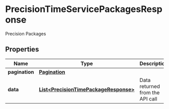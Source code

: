 

# PrecisionTimeServicePackagesResponse

Precision Packages

## Properties

| Name | Type | Description | Notes |
|------------ | ------------- | ------------- | -------------|
|**pagination** | [**Pagination**](Pagination.md) |  |  [optional] |
|**data** | [**List&lt;PrecisionTimePackageResponse&gt;**](PrecisionTimePackageResponse.md) | Data returned from the API call |  [optional] |




